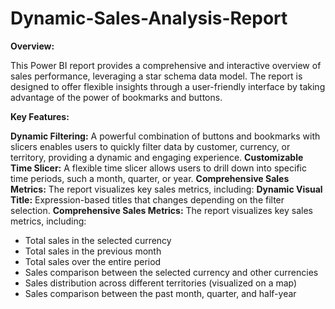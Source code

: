 # Dynamic-Sales-Analysis-Report

**Overview:**


This Power BI report provides a comprehensive and interactive overview of sales performance, leveraging a star schema data model. The report is designed to offer flexible insights through a user-friendly interface by taking advantage of the power of bookmarks and buttons.

**Key Features:**


**Dynamic Filtering:** A powerful combination of buttons and bookmarks with slicers enables users to quickly filter data by customer, currency, or territory, providing a dynamic and engaging experience.
**Customizable Time Slicer:** A flexible time slicer allows users to drill down into specific time periods, such a month, quarter, or year.
**Comprehensive Sales Metrics:** The report visualizes key sales metrics, including:
**Dynamic Visual Title:** Expression-based titles that changes depending on the filter selection.
**Comprehensive Sales Metrics:** The report visualizes key sales metrics, including: 
- Total sales in the selected currency
- Total sales in the previous month
- Total sales over the entire period
- Sales comparison between the selected currency and other currencies
- Sales distribution across different territories (visualized on a map)
- Sales  comparison between the past month, quarter, and half-year
